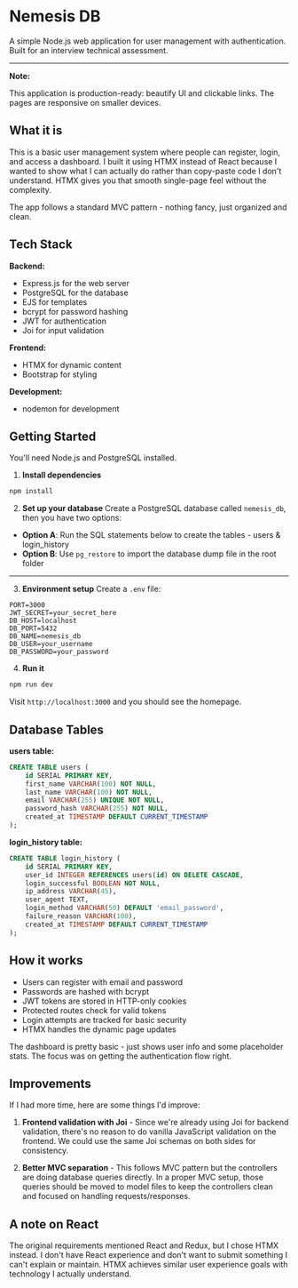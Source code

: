# Nemesis DB

A simple Node.js web application for user management with authentication. Built for an interview technical assessment.

---
**Note:**

This application is production-ready: beautify UI and clickable links. The pages are responsive on smaller devices.


## What it is

This is a basic user management system where people can register, login, and access a dashboard. I built it using HTMX instead of React because I wanted to show what I can actually do rather than copy-paste code I don't understand. HTMX gives you that smooth single-page feel without the complexity.

The app follows a standard MVC pattern - nothing fancy, just organized and clean.

## Tech Stack

**Backend:**
- Express.js for the web server
- PostgreSQL for the database
- EJS for templates
- bcrypt for password hashing
- JWT for authentication
- Joi for input validation

**Frontend:**
- HTMX for dynamic content
- Bootstrap for styling

**Development:**
- nodemon for development

## Getting Started

You'll need Node.js and PostgreSQL installed.

1. **Install dependencies**
```bash
npm install
```

2. **Set up your database**
Create a PostgreSQL database called `nemesis_db`, then you have two options:

- **Option A**: Run the SQL statements below to create the tables - users & login_history
- **Option B**: Use `pg_restore` to import the database dump file in the root folder

---

3. **Environment setup**
Create a `.env` file:
```env
PORT=3000
JWT_SECRET=your_secret_here
DB_HOST=localhost
DB_PORT=5432
DB_NAME=nemesis_db
DB_USER=your_username
DB_PASSWORD=your_password
```

4. **Run it**
```bash
npm run dev
```

Visit `http://localhost:3000` and you should see the homepage.

## Database Tables

**users table:**
```sql
CREATE TABLE users (
    id SERIAL PRIMARY KEY,
    first_name VARCHAR(100) NOT NULL,
    last_name VARCHAR(100) NOT NULL,
    email VARCHAR(255) UNIQUE NOT NULL,
    password_hash VARCHAR(255) NOT NULL,
    created_at TIMESTAMP DEFAULT CURRENT_TIMESTAMP
);
```

**login_history table:**
```sql
CREATE TABLE login_history (
    id SERIAL PRIMARY KEY,
    user_id INTEGER REFERENCES users(id) ON DELETE CASCADE,
    login_successful BOOLEAN NOT NULL,
    ip_address VARCHAR(45),
    user_agent TEXT,
    login_method VARCHAR(50) DEFAULT 'email_password',
    failure_reason VARCHAR(100),
    created_at TIMESTAMP DEFAULT CURRENT_TIMESTAMP
);
```

## How it works

- Users can register with email and password
- Passwords are hashed with bcrypt
- JWT tokens are stored in HTTP-only cookies
- Protected routes check for valid tokens
- Login attempts are tracked for basic security
- HTMX handles the dynamic page updates

The dashboard is pretty basic - just shows user info and some placeholder stats. The focus was on getting the authentication flow right.

## Improvements

If I had more time, here are some things I'd improve:

1. **Frontend validation with Joi** - Since we're already using Joi for backend validation, there's no reason to do vanilla JavaScript validation on the frontend. We could use the same Joi schemas on both sides for consistency.

2. **Better MVC separation** - This follows MVC pattern but the controllers are doing database queries directly. In a proper MVC setup, those queries should be moved to model files to keep the controllers clean and focused on handling requests/responses.

## A note on React

The original requirements mentioned React and Redux, but I chose HTMX instead. I don't have React experience and don't want to submit something I can't explain or maintain. 
HTMX achieves similar user experience goals with technology I actually understand.


